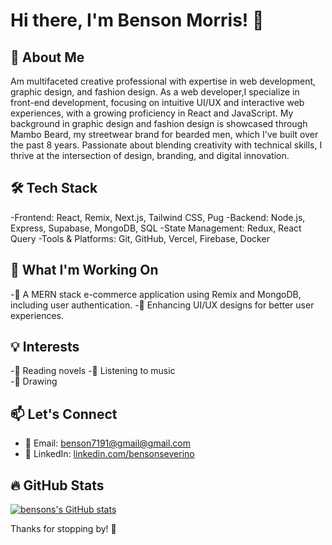 # Hi there, I'm Benson Morris! 👋


## 🚀 About Me
Am multifaceted creative professional with expertise in web development, graphic design, and fashion design. As a web developer,I specialize in front-end development, focusing on intuitive UI/UX and interactive web experiences, with a growing proficiency in React and JavaScript. My background in graphic design and fashion design is showcased through Mambo Beard, my streetwear brand for bearded men, which I've built over the past 8 years. Passionate about blending creativity with technical skills, I thrive at the intersection of design, branding, and digital innovation.

## 🛠 Tech Stack
-Frontend: React, Remix, Next.js, Tailwind CSS, Pug
-Backend: Node.js, Express, Supabase, MongoDB, SQL
-State Management: Redux, React Query
-Tools & Platforms: Git, GitHub, Vercel, Firebase, Docker

## 🌱 What I'm Working On
-🚀 A MERN stack e-commerce application using Remix and MongoDB, including user authentication.
-🎨 Enhancing UI/UX designs for better user experiences.

## 💡 Interests    
-📖 Reading novels
-🎵 Listening to music    
-🎨 Drawing


## 📫 Let's Connect
- 📧 Email: [benson7191@gmail@gmail.com](mailto:benson7191@gmail@gmail.com)
- 💼 LinkedIn: [linkedin.com/bensonseverino](www.linkedin.com/bensonseverino)

## 🔥 GitHub Stats

[![bensons's GitHub stats](https://github-readme-stats.vercel.app/api?username=bensonseverino)](https://github.com/bensonseverino/github-readme-stats)

Thanks for stopping by! 🚀


<!--
**bensonseverino/bensonseverino** is a ✨ _special_ ✨ repository because its `README.md` (this file) appears on your GitHub profile.

Here are some ideas to get you started:

- 🔭 I’m currently working on ...
- 🌱 I’m currently learning ...
- 👯 I’m looking to collaborate on ...
- 🤔 I’m looking for help with ...
- 💬 Ask me about ...
- 📫 How to reach me: ...
- 😄 Pronouns: ...
- ⚡ Fun fact: ...
-->
